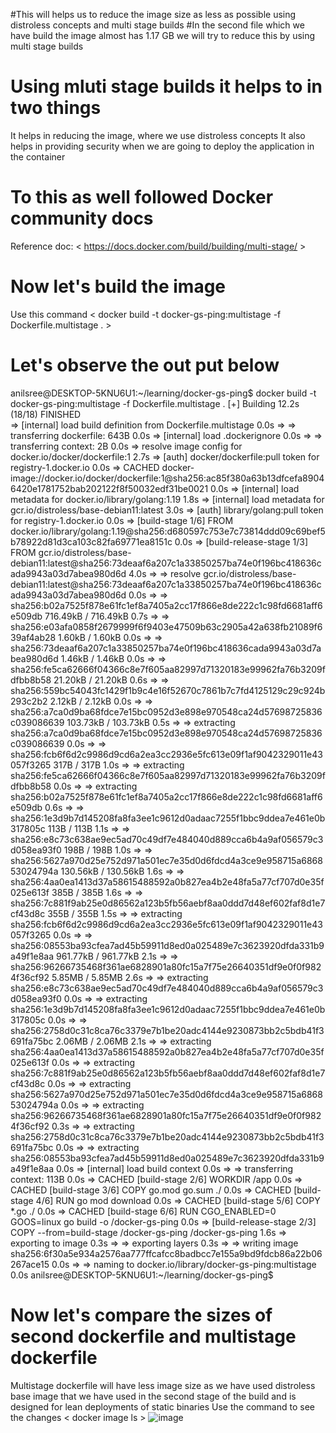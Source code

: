 #This will helps us to reduce the image size as less as possible using distroless concepts and multi stage builds
#In the second file which we have build the image almost has 1.17 GB we will try to reduce this by using multi stage builds

# Using mluti stage builds it helps to in two things
It helps in reducing the image, where we use distroless concepts 
It also helps in providing security when we are going to deploy the application in the container

# To this as well followed Docker community docs
Reference doc: < https://docs.docker.com/build/building/multi-stage/ >

# Now let's build the image
Use this command < docker build -t docker-gs-ping:multistage -f Dockerfile.multistage . > 
# Let's observe the out put below 

anilsree@DESKTOP-5KNU6U1:~/learning/docker-gs-ping$ docker build -t docker-gs-ping:multistage -f Dockerfile.multistage .
[+] Building 12.2s (18/18) FINISHED                                                                                                                                  
 => [internal] load build definition from Dockerfile.multistage                                                                                                 0.0s
 => => transferring dockerfile: 643B                                                                                                                            0.0s
 => [internal] load .dockerignore                                                                                                                               0.0s
 => => transferring context: 2B                                                                                                                                 0.0s
 => resolve image config for docker.io/docker/dockerfile:1                                                                                                      2.7s
 => [auth] docker/dockerfile:pull token for registry-1.docker.io                                                                                                0.0s
 => CACHED docker-image://docker.io/docker/dockerfile:1@sha256:ac85f380a63b13dfcefa89046420e1781752bab202122f8f50032edf31be0021                                 0.0s
 => [internal] load metadata for docker.io/library/golang:1.19                                                                                                  1.8s
 => [internal] load metadata for gcr.io/distroless/base-debian11:latest                                                                                         3.0s
 => [auth] library/golang:pull token for registry-1.docker.io                                                                                                   0.0s
 => [build-stage 1/6] FROM docker.io/library/golang:1.19@sha256:d680597c753e7c73814ddd09c69bef5b78922d81d3ca103c82fa69771ea8151c                                0.0s
 => [build-release-stage 1/3] FROM gcr.io/distroless/base-debian11:latest@sha256:73deaaf6a207c1a33850257ba74e0f196bc418636cada9943a03d7abea980d6d               4.0s
 => => resolve gcr.io/distroless/base-debian11:latest@sha256:73deaaf6a207c1a33850257ba74e0f196bc418636cada9943a03d7abea980d6d                                   0.0s
 => => sha256:b02a7525f878e61fc1ef8a7405a2cc17f866e8de222c1c98fd6681aff6e509db 716.49kB / 716.49kB                                                              0.7s
 => => sha256:e03afa0858f2679999f6f9403e47509b63c2905a42a638fb21089f639af4ab28 1.60kB / 1.60kB                                                                  0.0s
 => => sha256:73deaaf6a207c1a33850257ba74e0f196bc418636cada9943a03d7abea980d6d 1.46kB / 1.46kB                                                                  0.0s
 => => sha256:fe5ca62666f04366c8e7f605aa82997d71320183e99962fa76b3209fdfbb8b58 21.20kB / 21.20kB                                                                0.6s
 => => sha256:559bc54043fc1429f1b9c4e16f52670c7861b7c7fd4125129c29c924b293c2b2 2.12kB / 2.12kB                                                                  0.0s
 => => sha256:a7ca0d9ba68fdce7e15bc0952d3e898e970548ca24d57698725836c039086639 103.73kB / 103.73kB                                                              0.5s
 => => extracting sha256:a7ca0d9ba68fdce7e15bc0952d3e898e970548ca24d57698725836c039086639                                                                       0.0s
 => => sha256:fcb6f6d2c9986d9cd6a2ea3cc2936e5fc613e09f1af9042329011e43057f3265 317B / 317B                                                                      1.0s
 => => extracting sha256:fe5ca62666f04366c8e7f605aa82997d71320183e99962fa76b3209fdfbb8b58                                                                       0.0s
 => => extracting sha256:b02a7525f878e61fc1ef8a7405a2cc17f866e8de222c1c98fd6681aff6e509db                                                                       0.6s
 => => sha256:1e3d9b7d145208fa8fa3ee1c9612d0adaac7255f1bbc9ddea7e461e0b317805c 113B / 113B                                                                      1.1s
 => => sha256:e8c73c638ae9ec5ad70c49df7e484040d889cca6b4a9af056579c3d058ea93f0 198B / 198B                                                                      1.0s
 => => sha256:5627a970d25e752d971a501ec7e35d0d6fdcd4a3ce9e958715a686853024794a 130.56kB / 130.56kB                                                              1.6s
 => => sha256:4aa0ea1413d37a58615488592a0b827ea4b2e48fa5a77cf707d0e35f025e613f 385B / 385B                                                                      1.6s
 => => sha256:7c881f9ab25e0d86562a123b5fb56aebf8aa0ddd7d48ef602faf8d1e7cf43d8c 355B / 355B                                                                      1.5s
 => => extracting sha256:fcb6f6d2c9986d9cd6a2ea3cc2936e5fc613e09f1af9042329011e43057f3265                                                                       0.0s
 => => sha256:08553ba93cfea7ad45b59911d8ed0a025489e7c3623920dfda331b9a49f1e8aa 961.77kB / 961.77kB                                                              2.1s
 => => sha256:96266735468f361ae6828901a80fc15a7f75e26640351df9e0f0f9824f36cf92 5.85MB / 5.85MB                                                                  2.6s
 => => extracting sha256:e8c73c638ae9ec5ad70c49df7e484040d889cca6b4a9af056579c3d058ea93f0                                                                       0.0s
 => => extracting sha256:1e3d9b7d145208fa8fa3ee1c9612d0adaac7255f1bbc9ddea7e461e0b317805c                                                                       0.0s
 => => sha256:2758d0c31c8ca76c3379e7b1be20adc4144e9230873bb2c5bdb41f3691fa75bc 2.06MB / 2.06MB                                                                  2.1s
 => => extracting sha256:4aa0ea1413d37a58615488592a0b827ea4b2e48fa5a77cf707d0e35f025e613f                                                                       0.0s
 => => extracting sha256:7c881f9ab25e0d86562a123b5fb56aebf8aa0ddd7d48ef602faf8d1e7cf43d8c                                                                       0.0s
 => => extracting sha256:5627a970d25e752d971a501ec7e35d0d6fdcd4a3ce9e958715a686853024794a                                                                       0.0s
 => => extracting sha256:96266735468f361ae6828901a80fc15a7f75e26640351df9e0f0f9824f36cf92                                                                       0.3s
 => => extracting sha256:2758d0c31c8ca76c3379e7b1be20adc4144e9230873bb2c5bdb41f3691fa75bc                                                                       0.0s
 => => extracting sha256:08553ba93cfea7ad45b59911d8ed0a025489e7c3623920dfda331b9a49f1e8aa                                                                       0.0s
 => [internal] load build context                                                                                                                               0.0s
 => => transferring context: 113B                                                                                                                               0.0s
 => CACHED [build-stage 2/6] WORKDIR /app                                                                                                                       0.0s
 => CACHED [build-stage 3/6] COPY go.mod go.sum ./                                                                                                              0.0s
 => CACHED [build-stage 4/6] RUN go mod download                                                                                                                0.0s
 => CACHED [build-stage 5/6] COPY *.go ./                                                                                                                       0.0s
 => CACHED [build-stage 6/6] RUN CGO_ENABLED=0 GOOS=linux go build -o /docker-gs-ping                                                                           0.0s
 => [build-release-stage 2/3] COPY --from=build-stage /docker-gs-ping /docker-gs-ping                                                                           1.6s
 => exporting to image                                                                                                                                          0.3s
 => => exporting layers                                                                                                                                         0.3s
 => => writing image sha256:6f30a5e934a2576aa777ffcafcc8badbcc7e155a9bd9fdcb86a22b06267ace15                                                                    0.0s
 => => naming to docker.io/library/docker-gs-ping:multistage                                                                                                    0.0s
anilsree@DESKTOP-5KNU6U1:~/learning/docker-gs-ping$ 

# Now let's compare the sizes of second dockerfile and multistage dockerfile
Multistage dockerfile will have less image size as we have used distroless  base image that we have used in the second stage of the build and is designed for lean deployments of static binaries
Use the command to see the changes < docker image ls >
![image](https://github.com/sreeav6/Docker/assets/139438620/e5128f01-4a6b-4fba-aba4-f9c09a1192a0)


